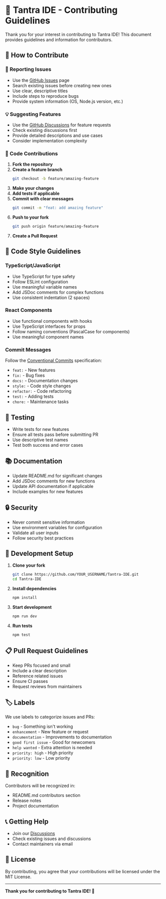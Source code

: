# 🚀 Tantra IDE - Contributing Guidelines

Thank you for your interest in contributing to Tantra IDE! This document provides guidelines and information for contributors.

## 🤝 How to Contribute

### 🐛 **Reporting Issues**

- Use the [GitHub Issues](https://github.com/atulyaai/Tantra-IDE/issues) page
- Search existing issues before creating new ones
- Use clear, descriptive titles
- Include steps to reproduce bugs
- Provide system information (OS, Node.js version, etc.)

### 💡 **Suggesting Features**

- Use the [GitHub Discussions](https://github.com/atulyaai/Tantra-IDE/discussions) for feature requests
- Check existing discussions first
- Provide detailed descriptions and use cases
- Consider implementation complexity

### 🔧 **Code Contributions**

1. **Fork the repository**
2. **Create a feature branch**
   ```bash
   git checkout -b feature/amazing-feature
   ```
3. **Make your changes**
4. **Add tests if applicable**
5. **Commit with clear messages**
   ```bash
   git commit -m "feat: add amazing feature"
   ```
6. **Push to your fork**
   ```bash
   git push origin feature/amazing-feature
   ```
7. **Create a Pull Request**

## 📝 **Code Style Guidelines**

### **TypeScript/JavaScript**
- Use TypeScript for type safety
- Follow ESLint configuration
- Use meaningful variable names
- Add JSDoc comments for complex functions
- Use consistent indentation (2 spaces)

### **React Components**
- Use functional components with hooks
- Use TypeScript interfaces for props
- Follow naming conventions (PascalCase for components)
- Use meaningful component names

### **Commit Messages**
Follow the [Conventional Commits](https://www.conventionalcommits.org/) specification:

- `feat:` - New features
- `fix:` - Bug fixes
- `docs:` - Documentation changes
- `style:` - Code style changes
- `refactor:` - Code refactoring
- `test:` - Adding tests
- `chore:` - Maintenance tasks

## 🧪 **Testing**

- Write tests for new features
- Ensure all tests pass before submitting PR
- Use descriptive test names
- Test both success and error cases

## 📚 **Documentation**

- Update README.md for significant changes
- Add JSDoc comments for new functions
- Update API documentation if applicable
- Include examples for new features

## 🔒 **Security**

- Never commit sensitive information
- Use environment variables for configuration
- Validate all user inputs
- Follow security best practices

## 🎯 **Development Setup**

1. **Clone your fork**
   ```bash
   git clone https://github.com/YOUR_USERNAME/Tantra-IDE.git
   cd Tantra-IDE
   ```

2. **Install dependencies**
   ```bash
   npm install
   ```

3. **Start development**
   ```bash
   npm run dev
   ```

4. **Run tests**
   ```bash
   npm test
   ```

## 📋 **Pull Request Guidelines**

- Keep PRs focused and small
- Include a clear description
- Reference related issues
- Ensure CI passes
- Request reviews from maintainers

## 🏷️ **Labels**

We use labels to categorize issues and PRs:

- `bug` - Something isn't working
- `enhancement` - New feature or request
- `documentation` - Improvements to documentation
- `good first issue` - Good for newcomers
- `help wanted` - Extra attention is needed
- `priority: high` - High priority
- `priority: low` - Low priority

## 🎉 **Recognition**

Contributors will be recognized in:
- README.md contributors section
- Release notes
- Project documentation

## 📞 **Getting Help**

- Join our [Discussions](https://github.com/atulyaai/Tantra-IDE/discussions)
- Check existing issues and discussions
- Contact maintainers via email

## 📄 **License**

By contributing, you agree that your contributions will be licensed under the MIT License.

---

**Thank you for contributing to Tantra IDE! 🚀**
